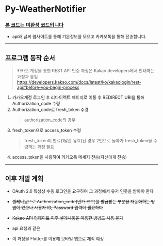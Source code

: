 <!-- -*- coding: utf-8 -*- -->

# Py-WeatherNotifier

### <u>본 코드는 미완성 코드입니다</u>

- api와 날씨 웹사이트를 통해 기온정보를 모으고 카카오톡을 통해 전송합니다.

---

## 프로그램 동작 순서

> 카카오 계정을 통한 REST API 인증 과정은 Kakao developers에서 안내하는 과정과 동일
> https://developers.kakao.com/docs/latest/ko/kakaologin/rest-api#before-you-begin-process

1. 카카오계정 로그인 후 리다이렉트 페이지로 이동 후 REDIRECT URI을 통해 Authorization_code 수령
2. Authorization_code로 fresh_token 수령
   > authorization_code의 경우
3. fresh_token으로 access_token 수령
   > fresh_token이 만료(1달간 유효)된 경우 2번으로 돌아가 fresh_token을 수령하는 과정 필요
4. access_token을 사용하여 카카오톡 메세지 전송(자신에게 전송)

---

## 이후 개발 계획

- OAuth 2.0 특성상 수동 로그인을 요구하여 그 과정에서 유저 인풋을 받아야 한다
- ~~셀레니움으로 Authorization_code(인가 코드)를 발급받는 부분을 자동화하는 방법이 있으나 사용자 ID, Password 입력이 필요하다~~
- ~~Kakao API 업데이트 이후 셀레니움을 이용한 방법도 사용 불가~~

- api 요청과 같은
- 이 과정을 Flutter를 이용해 모바일 앱으로 제작 예정
